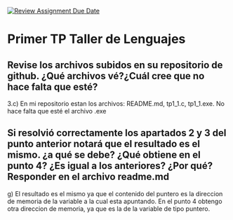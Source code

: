 [![Review Assignment Due Date](https://classroom.github.com/assets/deadline-readme-button-22041afd0340ce965d47ae6ef1cefeee28c7c493a6346c4f15d667ab976d596c.svg)](https://classroom.github.com/a/kl-E8VQf)

# Primer TP Taller de Lenguajes

## Revise los archivos subidos en su repositorio de github. ¿Qué archivos vé?¿Cuál cree que no hace falta que esté?

3.c) En mi repositorio estan los archivos: README.md, tp1_1.c, tp1_1.exe.
No hace falta que esté el archivo .exe

## Si resolvió correctamente los apartados 2 y 3 del punto anterior notará que el resultado es el mismo. ¿a qué se debe? ¿Qué obtiene en el punto 4? ¿Es igual a los anteriores? ¿Por qué? Responder en el archivo readme.md

g) El resultado es el mismo ya que el contenido del puntero es la direccion de memoria de la variable a la cual esta apuntando. 
En el punto 4 obtengo otra direccion de memoria, ya que es la de la variable de tipo puntero.